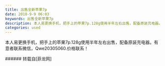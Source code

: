 ```yaml
---
title: 出售全新苹果7p
date: 2018-9-9 06:03
keywords: 出售全新苹果7p
description: 本人易更换手机，把手上的苹果7p.128g使用半年左右出售，配备原装充电器。有意者联系微信，Qwe20305060.价格联系！
categories: used
---
```

<td class="t_f" id="postmessage_1764486">

本人易更换手机，把手上的苹果7p.128g使用半年左右出售，配备原装充电器。有意者联系微信，Qwe20305060.价格联系！<br/>
</td>
###### 转载自[菲龙网]